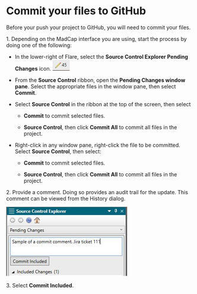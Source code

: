 <?xml version="1.0" encoding="utf-8"?>
<html xmlns:MadCap="http://www.madcapsoftware.com/Schemas/MadCap.xsd">
    <head>
    </head>
    <body>
        <h1>Commit your files to GitHub</h1>
        <p>Before your push your project to GitHub, you will need to commit your files.</p>
        <p>1. Depending on the MadCap interface you are using, start the process by doing one of the following:</p>
        <ul>
            <li>
                <p>In the lower-right of Flare, select the <b>Source Control Explorer Pending Changes</b> icon. <img src="../Resources/Images/sourcecontrol-icon.JPG" /></p>
            </li>
            <li>
                <p>From the <b>Source Control</b> ribbon, open the <b>Pending Changes window pane</b>. Select the appropriate files in the window pane, then select <b>Commit</b>.</p>
            </li>
            <li>
                <p>Select <b>Source Control</b> in the ribbon at the top of the screen, then select </p>
                <ul>
                    <li>
                        <p><b>Commit</b> to commit selected files. </p>
                    </li>
                    <li>
                        <p><b>Source Control</b>, then click <b>Commit All</b> to commit all files in the project.</p>
                    </li>
                </ul>
            </li>
            <li>
                <p>Right-click in any window pane, right-click the file to be committed. Select <b>Source Control</b>, then select:</p>
                <ul>
                    <li>
                        <p><b>Commit</b> to commit selected files. </p>
                    </li>
                    <li>
                        <p><b>Source Control</b>, then click <b>Commit All</b> to commit all files in the project.</p>
                    </li>
                </ul>
            </li>
        </ul>
        <p>2. Provide a comment. Doing so provides an audit trail for the update. This comment can be viewed from the History dialog.</p>
        <p>
            <img src="../Resources/Images/commit-comment.JPG" />
        </p>
        <p>3. Select <b>Commit Included</b>.</p>
    </body>
</html>
